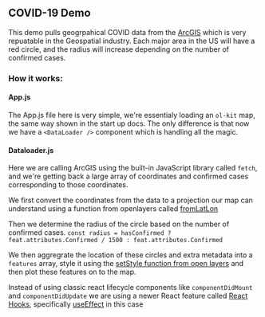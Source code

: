 ## COVID-19 Demo

This demo pulls geogrpahical COVID data from the [ArcGIS](arcgis.com) which is very repuatable in the Geospatial industry. Each major area in the US will have a red circle, and the radius will increase depending on the number of confirmed cases.

### How it works:

#### App.js

The App.js file here is very simple, we're essentialy loading an `ol-kit` map, the same way shown in the start up docs. The only difference is that now we have a `<DataLoader />` component which is handling all the magic.

#### Dataloader.js

Here we are calling ArcGIS using the built-in JavaScript library called `fetch`, and we're getting back a large array of coordinates and confirmed cases corresponding to those coordinates.

We first convert the coordinates from the data to a projection our map can understand using a function from openlayers called [fromLatLon](https://openlayers.org/en/latest/apidoc/module-ol_proj.html)

Then we determine the radius of the circle based on the number of confirmed cases. 
`const radius = hasConfirmed ? feat.attributes.Confirmed / 1500 : feat.attributes.Confirmed`

We then aggregrate the location of these circles and extra metadata into a `features` array, style it using the [setStyle function from open layers](https://openlayers.org/en/latest/apidoc/module-ol_Feature-Feature.html#setStyle) and then plot these features on to the map.

Instead of using classic react lifecycle components like `componentDidMount` and `componentDidUpdate` we are using a newer React feature called [React Hooks](https://reactjs.org/docs/hooks-intro.html), specifically [useEffect](https://reactjs.org/docs/hooks-effect.html) in this case